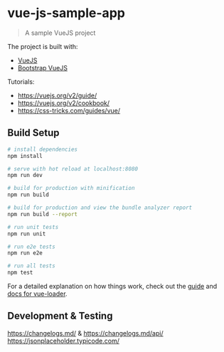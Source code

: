 # vue-js-sample-app

> A sample VueJS project

The project is built with:

- [VueJS](https://vuejs.org/)
- [Bootstrap VueJS](https://bootstrap-vue.js.org)

Tutorials:
* https://vuejs.org/v2/guide/
* https://vuejs.org/v2/cookbook/
* https://css-tricks.com/guides/vue/

## Build Setup

``` bash
# install dependencies
npm install

# serve with hot reload at localhost:8080
npm run dev

# build for production with minification
npm run build

# build for production and view the bundle analyzer report
npm run build --report

# run unit tests
npm run unit

# run e2e tests
npm run e2e

# run all tests
npm test
```

For a detailed explanation on how things work, check out the [guide](http://vuejs-templates.github.io/webpack/) and [docs for vue-loader](http://vuejs.github.io/vue-loader).


## Development & Testing

https://changelogs.md/ & https://changelogs.md/api/
https://jsonplaceholder.typicode.com/
